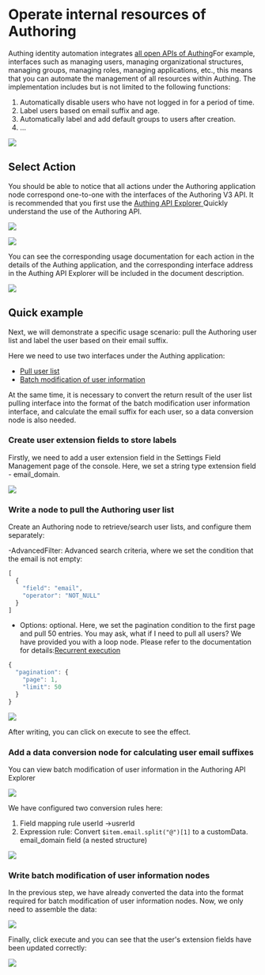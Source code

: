 # Operate internal resources of Authoring

Authing identity automation integrates [all open APIs of Authing](https://api-explorer.authing.cn/)For example, interfaces such as managing users, managing organizational structures, managing groups, managing roles, managing applications, etc., this means that you can automate the management of all resources within Authing. The implementation includes but is not limited to the following functions:

1. Automatically disable users who have not logged in for a period of time.
2. Label users based on email suffix and age.
3. Automatically label and add default groups to users after creation.
4. ...


![](../static/boxcnAOnUNVnCNVBZfv4uuEZYTc.png)

## Select Action

You should be able to notice that all actions under the Authoring application node correspond one-to-one with the interfaces of the Authoring V3 API. It is recommended that you first use the [Authing API Explorer ](https://api-explorer.authing.cn/)Quickly understand the use of the Authoring API.

![](../static/boxcnsnod2MMOr1l4m1E2S4LMNh.png)

![](../static/boxcnM02EbKfwZdRBsPBmXfOOfR.png)

You can see the corresponding usage documentation for each action in the details of the Authing application, and the corresponding interface address in the Authing API Explorer will be included in the document description.

![](../static/boxcnuqwUVTcnY8Xgc1Odi88W6f.png)

## Quick example

Next, we will demonstrate a specific usage scenario: pull the Authoring user list and label the user based on their email suffix.

Here we need to use two interfaces under the Authing application:

- [Pull user list](https://api-explorer.authing.cn/?tag=tag/%E7%AE%A1%E7%90%86%E7%94%A8%E6%88%B7/API%20%E5%88%97%E8%A1%A8/operation/UsersManagementController_listUsers)
- [Batch modification of user information](https://api-explorer.authing.cn/?tag=tag/%E7%AE%A1%E7%90%86%E7%94%A8%E6%88%B7/API%20%E5%88%97%E8%A1%A8/operation/UsersManagementController_updateUserBatch)

At the same time, it is necessary to convert the return result of the user list pulling interface into the format of the batch modification user information interface, and calculate the email suffix for each user, so a data conversion node is also needed.

### Create user extension fields to store labels

Firstly, we need to add a user extension field in the Settings Field Management page of the console. Here, we set a string type extension field - email_domain.

![](../static/boxcnCvVU1Q2IDEA5qr7MD0Wb1B.png)

### Write a node to pull the Authoring user list

Create an Authoring node to retrieve/search user lists, and configure them separately:

-AdvancedFilter: Advanced search criteria, where we set the condition that the email is not empty:

```typescript
[
  {
    "field": "email",
    "operator": "NOT_NULL"
  }
]
```

- Options: optional. Here, we set the pagination condition to the first page and pull 50 entries. You may ask, what if I need to pull all users? We have provided you with a loop node. Please refer to the documentation for details:[Recurrent execution](/en/workflow/process-control-nodes/recurrent-execution.html)

```typescript
{
  "pagination": {
    "page": 1,
    "limit": 50
  }
}
```

![](../static/boxcnOCD0Hg65BzpFyLG6DYOWCb.png)

After writing, you can click on execute to see the effect.

### Add a data conversion node for calculating user email suffixes

You can view batch modification of user information in the Authoring API Explorer

![](../static/boxcnhQH6eT4snZVW6QWirJesoh.png)

We have configured two conversion rules here:

1. Field mapping rule userId ->usrerId
2. Expression rule: Convert `$item.email.split("@")[1]` to a customData. email_domain field (a nested structure)

![](../static/boxcnoTeAv15DNOvHw5XRaxFoLb.png)

<!-- Click on execute, let's take a look at the results:

![](../static/boxcnuSJmqaOQOUQ4TsIYgTebef.png) -->

### Write batch modification of user information nodes

In the previous step, we have already converted the data into the format required for batch modification of user information nodes. Now, we only need to assemble the data:

![](../static/boxcn3OHuMsaEoyD4vrn8uRbDKN.png)

Finally, click execute and you can see that the user's extension fields have been updated correctly:

![](../static/boxcnQDYKmqRqAS2u0EY5TWrQXb.png)
